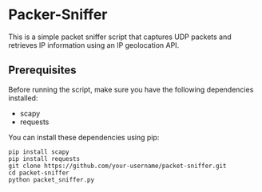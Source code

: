 # Packer-Sniffer

This is a simple packet sniffer script that captures UDP packets and retrieves IP information using an IP geolocation API.

## Prerequisites

Before running the script, make sure you have the following dependencies installed:

- scapy
- requests

You can install these dependencies using pip:

```shell
pip install scapy
pip install requests
git clone https://github.com/your-username/packet-sniffer.git
cd packet-sniffer
python packet_sniffer.py
